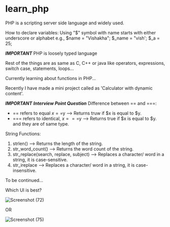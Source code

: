 # learn_php
PHP is a scripting server side language and widely used.

How to declare variables:
Using "$" symbol with name starts with either underscore or alphabet
e.g., $name = "Vishakha";
$_name = "vish';
$_a = 25;


***IMPORTANT***
PHP is loosely typed language

Rest of the things are as same as C, C++ or java like operators, expressions, switch case, statements, loops...

Currently learning about functions in PHP...

Recently I have made a mini project called as 'Calculator with dynamic content'.


***IMPORTANT***
***Interview Point Question***
Difference between == and ===:
* == refers to equal $x==$y --> Returns truw if $x is equal to $y.
* === refers to identical, $x===$y  --> Returns true if $x is equal to $y. and they are of same type.

String Functions:
1. strlen() --> Returns the length of the string.
2. str_word_count() --> Returns the word count of the string.
3. str_replace(search, replace, subject) --> Replaces a character/ word in a string, it is case-sensitive.
4. str_ireplace -->  Replaces a character/ word in a string, it is case-insensitive.

To be continued...

Which UI is best?

![Screenshot (72)](https://user-images.githubusercontent.com/82721870/185788929-99bb372f-8dfe-47d4-b877-6a27705f787f.png)

OR

![Screenshot (75)](https://user-images.githubusercontent.com/82721870/185789386-a62e87dd-f321-4b73-a54e-fe3f04e2408c.png)

